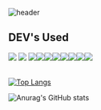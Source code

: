 <p align = "left">

![header](https://capsule-render.vercel.app/api?type=waving&color=timeGradient&text=KKH's%20GitHub%20👋&animation=twinkling&fontSize=35&fontAlignY=40&fontAlign=70&height=250)

<!--
## DEV's Blog
<div style="display:flex; flex-direction:row;">
    <a href="velog.io/@kkh30123">
        <img src="https://img.shields.io/badge/velog-20C997?style=for-the-badge&logo=velog&logoColor=white"> 
    </a>
</div><br>


## Contact 
<div style="display:flex; flex-direction:row;">
        <a href="mailto:kkh30123@gmail.com">
        <img src="https://img.shields.io/badge/Gmail-EA4335?style=for-the-badge&logo=Gmail&logoColor=white"> 
    </a>
</div><br>
-->

## DEV's Used
<div style="display:flex; flex-direction:row;">
  <a <img src="https://img.shields.io/badge/React-61DAFB?style=for-the-badge&logo=React&logoColor=white"/> 
  <img src="https://img.shields.io/badge/c-A8B9CC?style=for-the-badge&logo=c&logoColor=white"> 
  <img src="https://img.shields.io/badge/java-F7DF24?style=for-the-badge&logo=java&logoColor=white">
  <img src="https://img.shields.io/badge/javascript-F7DF1E?style=for-the-badge&logo=javascript&logoColor=white"></a> <br>
  <img src="https://img.shields.io/badge/python-3776AB?style=for-the-badge&logo=python&logoColor=white">
  <img src="https://img.shields.io/badge/mysql-4479A1?style=for-the-badge&logo=mysql&logoColor=white">
  <img src="https://img.shields.io/badge/spring-6DB33F?style=for-the-badge&logo=spring&logoColor=white">
  <img src="https://img.shields.io/badge/html5-E34F26?style=for-the-badge&logo=html5&logoColor=white">
  <img src="https://img.shields.io/badge/css3-1572B6?style=for-the-badge&logo=css3&logoColor=white"><br>
  <img src="https://img.shields.io/badge/opencv-5C3EE8?style=for-the-badge&logo=opencv&logoColor=white">
  <img src="https://img.shields.io/badge/apachekafka-231F20?style=for-the-badge&logo=apachekafka&logoColor=white">
</div><br>



[![Top Langs](https://github-readme-stats.vercel.app/api/top-langs/?username=KHYUN28&layout=compact)](https://github.com/KHYUN28/github-readme-stats)

![Anurag's GitHub stats](https://github-readme-stats.vercel.app/api?username=KHYUN28&show_icons=true&theme=radical)

</p>
